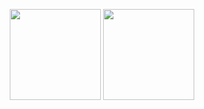 <p align="center" height="240">
  <img height="160" src="https://github-readme-stats-one-bice.vercel.app/api?username=dollfacedum&show_icons=true" />
  <img height="160" src="https://github-readme-stats.vercel.app/api/top-langs/?username=dollfacedum&count_private=true&show_icons=true&hide_border=false&layout=compact"/>
</p>
